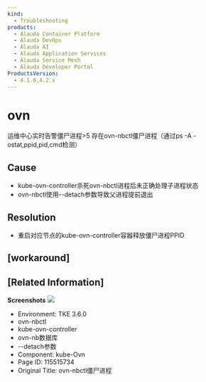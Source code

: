 ```yaml
---
kind:
  - Troubleshooting
products:
  - Alauda Container Platform
  - Alauda DevOps
  - Alauda AI
  - Alauda Application Services
  - Alauda Service Mesh
  - Alauda Developer Portal
ProductsVersion:
  - 4.1.0,4.2.x
---
```

<!-- A type of document that involves encountering a fault, diagnosing it, performing root cause analysis, and providing solutions. -->

# ovn

运维中心实时告警僵尸进程>5 存在ovn-nbctl僵尸进程（通过ps -A -ostat,ppid,pid,cmd检测）

## Cause
- kube-ovn-controller杀死ovn-nbctl进程后未正确处理子进程状态
- ovn-nbctl使用--detach参数导致父进程提前退出

## Resolution
- 重启对应节点的kube-ovn-controller容器释放僵尸进程PPID

## [workaround]

## [Related Information]
**Screenshots**
![](https://pro-upload-center.kefutoutiao.com/tid99781/1652325119_99781_917911_%E5%BE%AE%E4%BF%A1%E5%9B%BE%E7%89%87_20220512110611.png?OSSAccessKeyId=bPexlr6MCcadDhfu&Expires=1683944092&Signature=MSHzhIO4u%2Fw34rUBzk3l%2BQkE0qM%3D)
- Environment: TKE 3.6.0
- ovn-nbctl
- kube-ovn-controller
- ovn-nb数据库
- --detach参数
- Component: kube-Ovn
- Page ID: 115515734
- Original Title: ovn-nbctl僵尸进程
